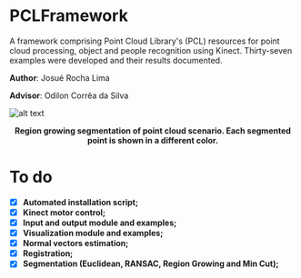 # PCLFramework

A framework comprising Point Cloud Library's (PCL) resources for point cloud processing, object and people recognition using Kinect. Thirty-seven examples were developed and their results documented.

**Author**: Josué Rocha Lima

**Advisor**: Odilon Corrêa da Silva

![alt text](https://github.com/josuerocha/KinectFramework/blob/master/2%20-%20Exemplos%20implementa%C3%A7%C3%A3o/6%20-%20Algor%C3%ADtmos%20de%20segmenta%C3%A7%C3%A3o/REGION%20GROWING%20(RGB%20E%20DISTANCIA)/Results/RegionGrowingRGB.png "Region growing segmentation of point cloud scenario")
<p align="center"> 
  <b>Region growing segmentation of point cloud scenario. Each segmented point is shown in a different color.<b>
</p>

# To do
- [X] Automated installation script;
- [X] Kinect motor control;
- [X] Input and output module and examples;
- [X] Visualization module and examples;
- [X] Normal vectors estimation;
- [X] Registration;
- [X] Segmentation (Euclidean, RANSAC, Region Growing and Min Cut);
